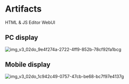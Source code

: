 # Artifacts
HTML &amp; JS Editor WebUI

## PC display
![img_v3_02do_9e4f274a-2722-4ff9-852b-78cf92fa1bcg](https://github.com/user-attachments/assets/4bbbfa66-f9fe-4f89-b195-e6c9137a675c)

## Mobile display
![img_v3_02do_1c942c49-0757-47cb-be68-bc7f97e4137g](https://github.com/user-attachments/assets/93b1699b-c001-45ec-bf42-89651cb6e10c)

